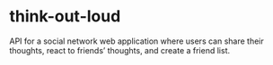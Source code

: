 # think-out-loud
API for a social network web application where users can share their thoughts, react to friends’ thoughts, and create a friend list.
